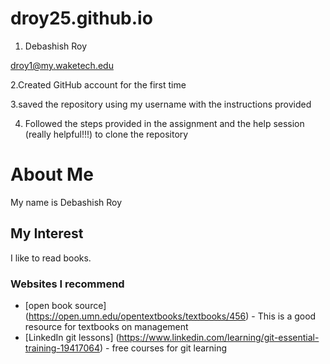 # droy25.github.io

1. Debashish Roy 

droy1@my.waketech.edu

2.Created GitHub account for the first time

3.saved the repository using my username with the instructions provided

4. Followed the steps provided in the assignment and the help session (really helpful!!!) to clone the repository

# About Me
My name is Debashish Roy
## My Interest
I like to read books.
### Websites I recommend
- [open book source] (https://open.umn.edu/opentextbooks/textbooks/456) - This is a good resource for textbooks on management
- [LinkedIn git lessons] (https://www.linkedin.com/learning/git-essential-training-19417064) - free courses for git learning